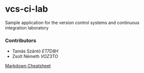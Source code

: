 # vcs-ci-lab
Sample application for the version control systems and continuous integration laboratory

### Contributors
* Tamás Szántó *ET7D8H*
* Zsolt Németh *VOZ3TO*




[Markdown Cheatsheet](https://github.com/adam-p/markdown-here/wiki/Markdown-Cheatsheet)
